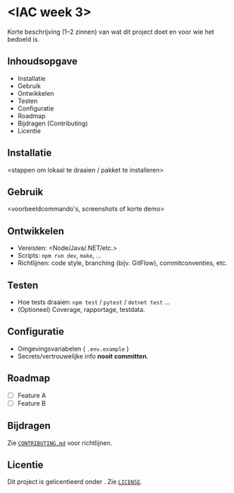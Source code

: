 # <IAC week 3>

Korte beschrijving (1–2 zinnen) van wat dit project doet en voor wie het bedoeld is.

## Inhoudsopgave
- Installatie
- Gebruik
- Ontwikkelen
- Testen
- Configuratie
- Roadmap
- Bijdragen (Contributing)
- Licentie

## Installatie
<stappen om lokaal te draaien / pakket te installeren>

## Gebruik
<voorbeeldcommando's, screenshots of korte demo>

## Ontwikkelen
- Vereisten: <Node/Java/.NET/etc.>
- Scripts: `npm run dev`, `make`, ...
- Richtlijnen: code style, branching (bijv. GitFlow), commitconventies, etc.

## Testen
- Hoe tests draaien: `npm test` / `pytest` / `dotnet test` …
- (Optioneel) Coverage, rapportage, testdata.

## Configuratie
- Omgevingsvariabelen ( `.env.example` )
- Secrets/vertrouwelijke info **nooit committen**.

## Roadmap
- [ ] Feature A
- [ ] Feature B

## Bijdragen
Zie [`CONTRIBUTING.md`](CONTRIBUTING.md) voor richtlijnen.

## Licentie
Dit project is gelicentieerd onder <LICENTIE>. Zie [`LICENSE`](LICENSE).
